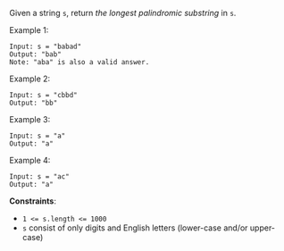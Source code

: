 Given a string `s`, return *the longest palindromic substring* in `s`.

Example 1:
```
Input: s = "babad"
Output: "bab"
Note: "aba" is also a valid answer.
```

Example 2:
```
Input: s = "cbbd"
Output: "bb"
```

Example 3:
```
Input: s = "a"
Output: "a"
```

Example 4:
```
Input: s = "ac"
Output: "a"
```

**Constraints**:
* `1 <= s.length <= 1000`
* `s` consist of only digits and English letters (lower-case and/or upper-case)
